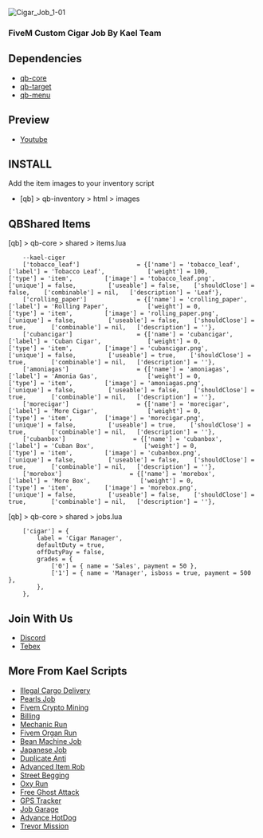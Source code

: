 ![Cigar_Job_1-01](https://github.com/abdullasadi/kael-cigar/assets/17822126/d26ee07c-5d6d-4008-afef-ae29c8d37cca)

### FiveM Custom Cigar Job By Kael Team

## Dependencies
- [qb-core](https://github.com/qbcore-framework/qb-core)
- [qb-target](https://github.com/qbcore-framework/qb-target)
- [qb-menu](https://github.com/qbcore-framework/qb-menu)

## Preview
- [Youtube](https://youtu.be/3Ju_5gzQi4w)

## INSTALL

Add the item images to your inventory script

-	[qb] > qb-inventory > html > images

    
## QBShared Items

[qb] > qb-core > shared > items.lua

```
    --kael-ciger
    ['tobacco_leaf'] 		 		= {['name'] = 'tobacco_leaf',       		    ['label'] = 'Tobacco Leaf',	 		   ['weight'] = 100, 		  ['type'] = 'item', 		 ['image'] = 'tobacco_leaf.png', 			['unique'] = false, 	    ['useable'] = false, 	['shouldClose'] = false,    ['combinable'] = nil,   ['description'] = 'Leaf'},
    ['crolling_paper']              = {['name'] = 'crolling_paper',                 ['label'] = 'Rolling Paper',           ['weight'] = 0,            ['type'] = 'item',         ['image'] = 'rolling_paper.png',           ['unique'] = false,         ['useable'] = false,    ['shouldClose'] = true,       ['combinable'] = nil,   ['description'] = ''},
    ['cubancigar']                  = {['name'] = 'cubancigar',                     ['label'] = 'Cuban Cigar',             ['weight'] = 0,            ['type'] = 'item',         ['image'] = 'cubancigar.png',              ['unique'] = false,         ['useable'] = true,    ['shouldClose'] = true,       ['combinable'] = nil,   ['description'] = ''},
    ['amoniagas']                   = {['name'] = 'amoniagas',                      ['label'] = 'Amonia Gas',              ['weight'] = 0,            ['type'] = 'item',         ['image'] = 'amoniagas.png',              ['unique'] = false,         ['useable'] = false,    ['shouldClose'] = true,       ['combinable'] = nil,   ['description'] = ''},
    ['morecigar']                   = {['name'] = 'morecigar',                      ['label'] = 'More Cigar',              ['weight'] = 0,            ['type'] = 'item',         ['image'] = 'morecigar.png',              ['unique'] = false,         ['useable'] = true,    ['shouldClose'] = true,       ['combinable'] = nil,   ['description'] = ''},
    ['cubanbox']                   = {['name'] = 'cubanbox',                      ['label'] = 'Cuban Box',              ['weight'] = 0,            ['type'] = 'item',         ['image'] = 'cubanbox.png',              ['unique'] = false,         ['useable'] = false,    ['shouldClose'] = true,       ['combinable'] = nil,   ['description'] = ''},
    ['morebox']                   = {['name'] = 'morebox',                      ['label'] = 'More Box',              ['weight'] = 0,            ['type'] = 'item',         ['image'] = 'morebox.png',              ['unique'] = false,         ['useable'] = false,    ['shouldClose'] = true,       ['combinable'] = nil,   ['description'] = ''},

```
[qb] > qb-core > shared > jobs.lua
```
	['cigar'] = {
		label = 'Cigar Manager',
		defaultDuty = true,
		offDutyPay = false,
		grades = {
            ['0'] = { name = 'Sales', payment = 50 },
            ['1'] = { name = 'Manager', isboss = true, payment = 500 },
        },
	},
```


## Join With Us
- [Discord](https://discord.gg/JwWANh8EY5)
- [Tebex](https://kael.tebex.io/)

## More From Kael Scripts
- [Illegal Cargo Delivery](https://kael.tebex.io/package/5642002)
- [Pearls Job](https://kael.tebex.io/package/5672502)
- [Fivem Crypto Mining](https://kael.tebex.io/package/5547351)
- [Billing](https://kael.tebex.io/package/5624426)
- [Mechanic Run](https://kael.tebex.io/package/5684105)
- [Fivem Organ Run](https://kael.tebex.io/package/5677195)
- [Bean Machine Job](https://kael.tebex.io/package/5667470)
- [Japanese Job](https://kael.tebex.io/package/5617380)
- [Duplicate Anti](https://kael.tebex.io/package/5534122)
- [Advanced Item Rob](https://kael.tebex.io/package/5549462)
- [Street Begging](https://forum.cfx.re/t/fivem-street-begging-made-by-kael-scripts/5096244/7)
- [Oxy Run](https://forum.cfx.re/t/fivem-oxy-run-by-kael-script/5101946)
- [Free Ghost Attack](https://forum.cfx.re/t/fivem-ghost-attack-by-kael-scripts/5100620)
- [GPS Tracker](https://forum.cfx.re/t/fivem-gps-tracker-by-kael-scripts/5098948)
- [Job Garage](https://forum.cfx.re/t/fivem-job-garage-by-kael-scripts/5105236)
- [Advance HotDog](https://forum.cfx.re/t/fivem-advanced-hotdog-by-kael-scripts/5106703)
- [Trevor Mission](https://forum.cfx.re/t/fivem-trevor-mission-by-kael-scripts/5111679)
